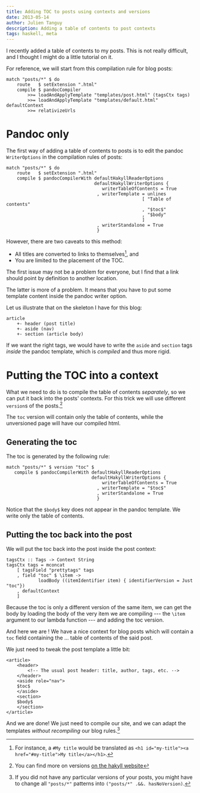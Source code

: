 ```yaml
---
title: Adding TOC to posts using contexts and versions
date: 2013-05-14
author: Julien Tanguy
description: Adding a table of contents to post contexts
tags: haskell, meta
---
```

I recently added a table of contents to my posts.
This is not really difficult, and I thought I might do a little tutorial on it.

For reference, we will start from this compilation rule for blog posts:

~~~{.haskell}
match "posts/*" $ do
    route   $ setExtension ".html"
    compile $ pandocCompiler
        >>= loadAndApplyTemplate "templates/post.html" (tagsCtx tags)
        >>= loadAndApplyTemplate "templates/default.html" defaultContext
        >>= relativizeUrls
~~~

# Pandoc only

The first way of adding a table of contents to posts is to edit the pandoc `WriterOptions` in the compilation rules of posts:

~~~{.haskell}
match "posts/*" $ do
    route   $ setExtension ".html"
    compile $ pandocCompilerWith defaultHakyllReaderOptions
                                 defaultHakyllWriterOptions {
                                    writerTableOfContents = True
                                  , writerTemplate = unlines
                                                   [ "Table of contents"
                                                   , "$toc$"
                                                   , "$body"
                                                   ]
                                  , writerStandalone = True
                                  }
~~~

However, there are two caveats to this method:

- All titles are converted to links to themselves[^1], and
- You are limited to the placement of the TOC.

The first issue may not be a problem for everyone, but I find that a link should point by definition to another location.

The latter is more of a problem. It means that you have to put some template content inside the pandoc writer option.

Let us illustrate that on the skeleton I have for this blog:

~~~
article
    +- header (post title)
    +- aside (nav)
    +- section (article body)
~~~

If we want the right tags, we would have to write the `aside` and `section` tags
_inside_ the pandoc template, which is _compiled_ and thus more rigid.

# Putting the TOC into a context

What we need to do is to compile the table of contents _separately_, so we can put it 
back into the posts' contexts.
For this trick we will use different `version`s of the posts.[^2]

The `toc` version will contain only the table of contents, while the unversioned page
will have our compiled html.

## Generating the toc

The toc is generated by the following rule:

~~~{.haskell}
match "posts/*" $ version "toc" $
   compile $ pandocCompilerWith defaultHakyllReaderOptions
                                defaultHakyllWriterOptions {
                                    writerTableOfContents = True
                                  , writerTemplate = "$toc$"
                                  , writerStandalone = True
                                  }
~~~

Notice that the `$body$` key does not appear in the pandoc template.
We write only the table of contents.

## Putting the toc back into the post

We will put the toc back into the post inside the post context:

~~~{.haskell}
tagsCtx :: Tags -> Context String
tagsCtx tags = mconcat
    [ tagsField "prettytags" tags
    , field "toc" $ \item ->
            loadBody ((itemIdentifier item) { identifierVersion = Just "toc"})
    , defaultContext
    ]
~~~

Because the toc is only a different version of the same item,
we can get the body by loading the body of the very item we are compiling
--- the `\item` argument to our lambda function --- and adding the toc version.

And here we are ! We have a nice context for blog posts which will contain a `toc`
field containing the ... table of contents of the said post.

We just need to tweak the post template a little bit:

~~~{.html}
<article>
    <header>
        <!-- The usual post header: title, author, tags, etc. -->
    </header>
    <aside role="nav">
    $toc$
    </aside>
    <section>
    $body$
    </section>
</article>
~~~

And we are done! We just need to compile our site, and we can adapt the templates
_without recompiling_ our blog rules.[^3]

[^1]: For instance, a `#My title` would be translated as `<h1 id="my-title"><a href="#my-title">My title</a></h1>`.

[^2]: You can find more on versions [on the hakyll website](http://jaspervdj.be/hakyll/tutorials/06-versions.html)

[^3]: If you did not have any particular versions of your posts, you might have to change
all `"posts/*"` patterns into `("posts/*" .&&. hasNoVersion)`.
